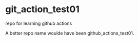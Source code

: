 # git_action_test01
repo for learning github actions

A better repo name woulde have been github_actions_test01.
